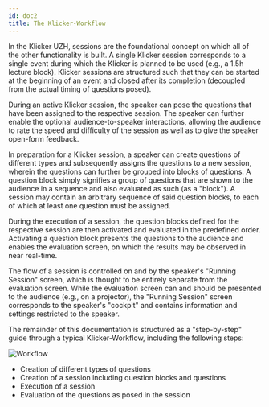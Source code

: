 ```yaml
---
id: doc2
title: The Klicker-Workflow
---
```


In the Klicker UZH, sessions are the foundational concept on which all of the other functionality is built. A single Klicker session corresponds to a single event during which the Klicker is planned to be used (e.g., a 1.5h lecture block). Klicker sessions are structured such that they can be started at the beginning of an event and closed after its completion (decoupled from the actual timing of questions posed).

During an active Klicker session, the speaker can pose the questions that have been assigned to the respective session. The speaker can further enable the optional audience-to-speaker interactions, allowing the audience to rate the speed and difficulty of the session as well as to give the speaker open-form feedback.

In preparation for a Klicker session, a speaker can create questions of different types and subsequently assigns the questions to a new session, wherein the questions can further be grouped into blocks of questions. A question block simply signifies a group of questions that are shown to the audience in a sequence and also evaluated as such (as a "block"). A session may contain an arbitrary sequence of said question blocks, to each of which at least one question must be assigned.

During the execution of a session, the question blocks defined for the respective session are then activated and evaluated in the predefined order. Activating a question block presents the questions to the audience and enables the evaluation screen, on which the results may be observed in near real-time.

The flow of a session is controlled on and by the speaker's "Running Session" screen, which is thought to be entirely separate from the evaluation screen. While the evaluation screen can and should be presented to the audience (e.g., on a projector), the "Running Session" screen corresponds to the speaker's "cockpit" and contains information and settings restricted to the speaker.

The remainder of this documentation is structured as a "step-by-step" guide through a typical Klicker-Workflow, including the following steps:

![Workflow](assets/workflow.png)

- Creation of different types of questions
- Creation of a session including question blocks and questions
- Execution of a session
- Evaluation of the questions as posed in the session
